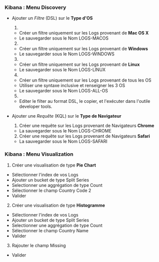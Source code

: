 ### Kibana : Menu Discovery 

- Ajouter un _Filtre_ (DSL) sur le **Type d'OS**

  1.
    - Créer un filtre uniquement sur les Logs provenant de **Mac OS X**
    - Le sauvegarder sous le Nom LOGS-MACOS
  2.
    - Créer un filtre uniquement sur les Logs provenant de **Windows**
    - Le sauvegarder sous le Nom LOGS-WINDOWS
  3.
    - Créer un filtre uniquement sur les Logs provenant de **Linux**
    - Le sauvegarder sous le Nom LOGS-LINUX
  4.
    - Créer un filtre uniquement sur les Logs provenant de tous les OS
    - Utiliser une syntaxe inclusive et renseigner les 3 OS
    - Le sauvegarder sous le Nom LOGS-ALL-OS
  5.
    - Editer le filter au format DSL, le copier, et l'exécuter dans l'outile developer tools.
    
- Ajouter une _Requête_ (KQL) sur le **Type de Navigateur**
  1. Créer une requête sur les Logs provenant de Navigateurs **Chrome**
    - La sauvegarder sous le Nom LOGS-CHROME
  2. Créer une requête sur les Logs provenant de Navigateurs **Safari**
    - La sauvegarder sous le Nom LOGS-SAFARI
  
  
### Kibana : Menu Visualization

1. Créer une visualisation de type **Pie Chart**
  - Sélectionner l'index de vos Logs
  - Ajouter un bucket de type Split Series
  - Selectionner une aggrégation de type Count
  - Sélectionner le champ Country Code 2
  - Valider
2. Créer une visualisation de type **Histogramme**
  - Sélectionner l'index de vos Logs
  - Ajouter un bucket de type Split Series
  - Selectionner une aggrégation de type Count
  - Sélectionner le champ Country Name
  - Valider
3. Rajouter le champ Missing 
  - Valider

